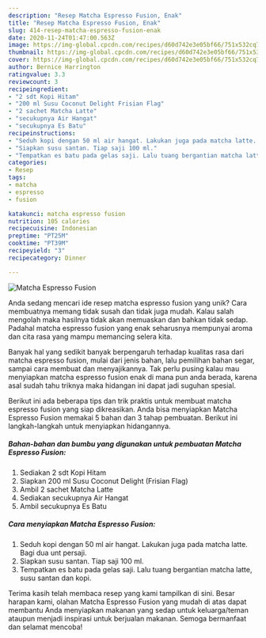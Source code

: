 ```yaml
---
description: "Resep Matcha Espresso Fusion, Enak"
title: "Resep Matcha Espresso Fusion, Enak"
slug: 414-resep-matcha-espresso-fusion-enak
date: 2020-11-24T01:47:00.563Z
image: https://img-global.cpcdn.com/recipes/d60d742e3e05bf66/751x532cq70/matcha-espresso-fusion-foto-resep-utama.jpg
thumbnail: https://img-global.cpcdn.com/recipes/d60d742e3e05bf66/751x532cq70/matcha-espresso-fusion-foto-resep-utama.jpg
cover: https://img-global.cpcdn.com/recipes/d60d742e3e05bf66/751x532cq70/matcha-espresso-fusion-foto-resep-utama.jpg
author: Bernice Harrington
ratingvalue: 3.3
reviewcount: 3
recipeingredient:
- "2 sdt Kopi Hitam"
- "200 ml Susu Coconut Delight Frisian Flag"
- "2 sachet Matcha Latte"
- "secukupnya Air Hangat"
- "secukupnya Es Batu"
recipeinstructions:
- "Seduh kopi dengan 50 ml air hangat. Lakukan juga pada matcha latte. Bagi dua unt persaji."
- "Siapkan susu santan. Tiap saji 100 ml."
- "Tempatkan es batu pada gelas saji. Lalu tuang bergantian matcha latte, susu santan dan kopi."
categories:
- Resep
tags:
- matcha
- espresso
- fusion

katakunci: matcha espresso fusion 
nutrition: 105 calories
recipecuisine: Indonesian
preptime: "PT25M"
cooktime: "PT39M"
recipeyield: "3"
recipecategory: Dinner

---
```



![Matcha Espresso Fusion](https://img-global.cpcdn.com/recipes/d60d742e3e05bf66/751x532cq70/matcha-espresso-fusion-foto-resep-utama.jpg)

Anda sedang mencari ide resep matcha espresso fusion yang unik? Cara membuatnya memang tidak susah dan tidak juga mudah. Kalau salah mengolah maka hasilnya tidak akan memuaskan dan bahkan tidak sedap. Padahal matcha espresso fusion yang enak seharusnya mempunyai aroma dan cita rasa yang mampu memancing selera kita.

Banyak hal yang sedikit banyak berpengaruh terhadap kualitas rasa dari matcha espresso fusion, mulai dari jenis bahan, lalu pemilihan bahan segar, sampai cara membuat dan menyajikannya. Tak perlu pusing kalau mau menyiapkan matcha espresso fusion enak di mana pun anda berada, karena asal sudah tahu triknya maka hidangan ini dapat jadi suguhan spesial.




Berikut ini ada beberapa tips dan trik praktis untuk membuat matcha espresso fusion yang siap dikreasikan. Anda bisa menyiapkan Matcha Espresso Fusion memakai 5 bahan dan 3 tahap pembuatan. Berikut ini langkah-langkah untuk menyiapkan hidangannya.

<!--inarticleads1-->

##### Bahan-bahan dan bumbu yang digunakan untuk pembuatan Matcha Espresso Fusion:

1. Sediakan 2 sdt Kopi Hitam
1. Siapkan 200 ml Susu Coconut Delight (Frisian Flag)
1. Ambil 2 sachet Matcha Latte
1. Sediakan secukupnya Air Hangat
1. Ambil secukupnya Es Batu




<!--inarticleads2-->

##### Cara menyiapkan Matcha Espresso Fusion:

1. Seduh kopi dengan 50 ml air hangat. Lakukan juga pada matcha latte. Bagi dua unt persaji.
1. Siapkan susu santan. Tiap saji 100 ml.
1. Tempatkan es batu pada gelas saji. Lalu tuang bergantian matcha latte, susu santan dan kopi.




Terima kasih telah membaca resep yang kami tampilkan di sini. Besar harapan kami, olahan Matcha Espresso Fusion yang mudah di atas dapat membantu Anda menyiapkan makanan yang sedap untuk keluarga/teman ataupun menjadi inspirasi untuk berjualan makanan. Semoga bermanfaat dan selamat mencoba!
